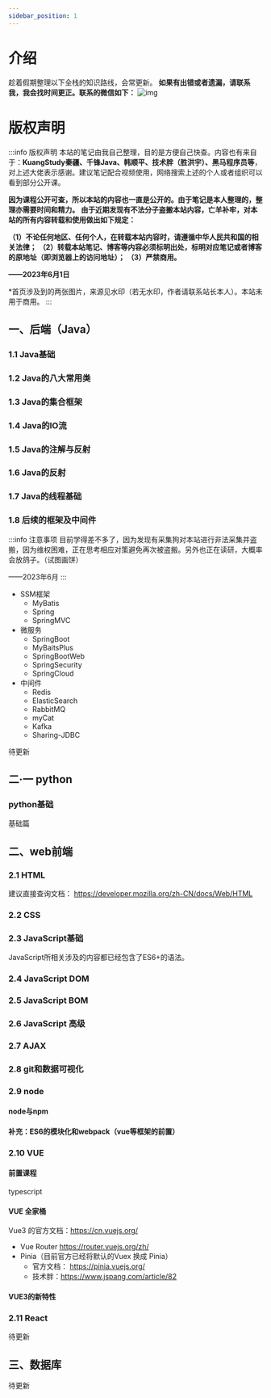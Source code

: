 ```yaml
---
sidebar_position: 1
---
```


# 介绍
<!--# WEB 全栈知识整理-->
趁着假期整理以下全栈的知识路线，会常更新。
**如果有出错或者遗漏，请联系我，我会找时间更正。联系的微信如下：**
![img](https://img.up.cdn.nahida.cn/2022/02/qrcode_for_gh_2988c64a4cf1_258.jpg)

# 版权声明
:::info 版权声明
本站的笔记由我自己整理，目的是方便自己快查。内容也有来自于：**KuangStudy秦疆、千锋Java、韩顺平、技术胖（胜洪宇）、黑马程序员等**，对上述大佬表示感谢。建议笔记配合视频使用，网络搜索上述的个人或者组织可以看到部分公开课。

**因为课程公开可查，所以本站的内容也一直是公开的。由于笔记是本人整理的，整理亦需要时间和精力。**
**由于近期发现有不法分子盗搬本站内容，亡羊补牢，对本站的所有内容转载和使用做出如下规定：**

**（1）不论任何地区、任何个人，在转载本站内容时，请遵循中华人民共和国的相关法律；**
**（2）转载本站笔记、博客等内容必须标明出处，标明对应笔记或者博客的原地址（即浏览器上的访问地址）；**
**（3）严禁商用。**

**——2023年6月1日**

*首页涉及到的两张图片，来源见水印（若无水印，作者请联系站长本人）。本站未用于商用。
:::

## 一、后端（Java）

### 1.1 Java基础

### 1.2 Java的八大常用类


### 1.3 Java的集合框架

### 1.4 Java的IO流

### 1.5 Java的注解与反射

### 1.6 Java的反射

### 1.7 Java的线程基础

### 1.8 后续的框架及中间件
:::info 注意事项
目前学得差不多了，因为发现有采集狗对本站进行非法采集并盗搬，因为维权困难，正在思考相应对策避免再次被盗搬。另外也正在读研，大概率会放鸽子。（试图画饼）

——2023年6月
:::

- SSM框架
  - MyBatis
  - Spring
  - SpringMVC
- 微服务
  - SpringBoot
  - MyBaitsPlus
  - SpringBootWeb
  - SpringSecurity
  - SpringCloud
- 中间件
  - Redis
  - ElasticSearch
  - RabbitMQ
  - myCat
  - Kafka
  - Sharing-JDBC

待更新

## 二·一 python

### python基础  

基础篇

## 二、web前端

### 2.1 HTML

建议直接查询文档： <https://developer.mozilla.org/zh-CN/docs/Web/HTML>

### 2.2 CSS

### 2.3 JavaScript基础

JavaScript所相关涉及的内容都已经包含了ES6+的语法。

### 2.4 JavaScript DOM

### 2.5 JavaScript BOM

### 2.6 JavaScript 高级

### 2.7 AJAX

### 2.8 git和数据可视化

### 2.9 node

#### node与npm

#### 补充：ES6的模块化和webpack（vue等框架的前置）

### 2.10 VUE

#### 前置课程

typescript 

#### VUE 全家桶

Vue3 的官方文档：<https://cn.vuejs.org/>

- Vue Router <https://router.vuejs.org/zh/>
- Pinia（目前官方已经将默认的Vuex 换成 Pinia）
  - 官方文档： <https://pinia.vuejs.org/>
  - 技术胖：<https://www.jspang.com/article/82>

#### VUE3的新特性  

### 2.11 React

待更新

## 三、数据库

待更新
